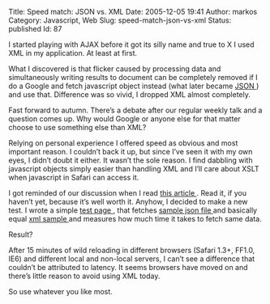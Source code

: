 Title: Speed match: JSON vs. XML
Date: 2005-12-05 19:41
Author: markos
Category: Javascript, Web
Slug: speed-match-json-vs-xml
Status: published
Id: 87

<html>
 <body>
  <div>
   <p>
    I started playing with AJAX before it got its silly name and true to X I used XML in my application. At least at first.
   </p>
   <p>
    What I discovered is that flicker caused by processing data and simultaneously writing results to document can be completely removed if I do a Google and fetch javascript object instead (what later became
    <a href="http://www.crockford.com/JSON/index.html">
     JSON
    </a>
    ) and use that. Difference was so vivid, I dropped XML almost completely.
   </p>
   <p>
    Fast forward to autumn. There’s a debate after our regular weekly talk and a question comes up. Why would Google or anyone else for that matter choose to use something else than XML?
   </p>
   <p>
    Relying on personal experience I offered speed as obvious and most important reason. I couldn’t back it up, but since I’ve seen it with my own eyes, I didn’t doubt it either. It wasn’t the sole reason. I find dabbling with javascript objects simply easier than handling XML and I’ll care about XSLT when javascript in Safari can access it.
   </p>
   <p>
    I got reminded of our discussion when I read
    <a href="http://www.xml.com/lpt/a/2005/11/30/tuning-ajax-performance.html">
     this article
    </a>
    . Read it, if you haven’t yet, because it’s well worth it. Anyhow, I decided to make a new test. I wrote a simple
    <a href="http://markos.gaivo.net/examples/jsbench/test.html">
     test page
    </a>
    , that fetches
    <a href="http://markos.gaivo.net/examples/jsbench/jssample.raw">
     sample json file
    </a>
    and basically equal
    <a href="http://markos.gaivo.net/examples/jsbench/xmlsample.xml">
     xml sample
    </a>
    and measures how much time it takes to fetch same data.
   </p>
   <p>
    Result?
   </p>
   <p>
    After 15 minutes of wild reloading in different browsers (Safari 1.3+, FF1.0, IE6) and different local and non-local servers, I can’t see a difference that couldn’t be attributed to latency. It seems browsers have moved on and there’s little reason to avoid using XML today.
   </p>
   <p>
    So use whatever you like most.
   </p>
  </div>
 </body>
</html>